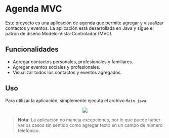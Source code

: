 # Agenda MVC

Este proyecto es una aplicación de agenda que permite agregar y visualizar contactos y eventos. La aplicación está desarrollada en Java y sigue el patrón de diseño Modelo-Vista-Controlador (MVC).

## Funcionalidades
- Agregar contactos personales, profesionales y familiares.
- Agregar eventos sociales y profesionales.
- Visualizar todos los contactos y eventos agregados.

## Uso
Para utilizar la aplicación, simplemente ejecuta el archivo `Main.java`.

<p align="center">
  <img src="https://lh3.googleusercontent.com/fife/APg5EOaG5em_mry00B_mlTuDnVty1wTdRg8cPszIeeC-i98RsYJqt851FdHRSn3NYRkIREkYczJQAX5QGrNzIykKnLqLSbH4ptm1Dmgq85Ia5CYvekC6-QablrOd_CaC847cM9Tty04UerVuoFQtRdHB-bUKYF6Z03odDufgyk5X7TxTxKAX7rbUEbI9a4FVy7pqJUpnyp3lor4yOajCidiyzTOUfTYF5DAkwjsuRAU7JBkInV_6pVt5NbL0dKzHbMn3bTMYZiteUDbwNV903KQu0i9lTnUHIFigfdzvdFDDMuSyfORBw3puWeCbje4l0XKfXaDPivqz8Msl55vUrEa-DCPyUIbN1b6KNWMLQc62aPzSILSZiboX3CX53qR-rZqnEr70bmhT20wtpeRfT6jqf553CBGGB6YbgyDM7z8WdLB4-no82CuuyjI_8dp1lPavFLq4WAl2iM0qBm7sef8tcNd_XU6-30Cf9NM2h40hkg9OWUc3lwx06QihKGm1WUlKw_SL8IsLAqcxCaGRcIW4qAmuV3Y4LqB8zvjjXcUxRdmnIUkXJaQ9UQJKOBGckE1MF8lR1_fBxuXQVGwZrEyMKuzTG9pgR_B9IQJXdf18ZGDb5TtZr_OetsYjQw6HqrGN34GbDUqeQy4pHG3LDmGInLaGv-DttLGsi7510LHD_hYa2QKwl_jiFXB6U6LR3K2e_z5IPF-ChOT0FzOoy_mA2tE24vv5h2CABrIl15o8qbyuTI3J-TeDH6NzrWABZ-CB8Y8ySqROdDJW9x2S0oHOnkRebViNGoxYtI74yqBKn92ujmiZJ7UyeP8fMYbFL--INYiEP_3s1OIah3LUrcZ3u8bShTXszHMmlnA91V6ggmcNeOcVaiGM8VS5FTVyeoCgPlCJf3YUpx7FAQ-HsMPhrD18vmXTf5iBP6pPlzxU3dBQT0d_0br17-Qf0kBSvX9EpYokwOiTGDsBZzMuuFzt62ox1xvITECunTRrGzCoWk-n1DsZvMghkMBKVcxvSYisb1eRsrfHfghrcwuHIg3Ixg=w1384-h665" />
</p>

> **Nota:** La aplicación no maneja excepciones, por lo que puede haber varios casos sin sentido como agregar texto en un campo de número telefónico.
